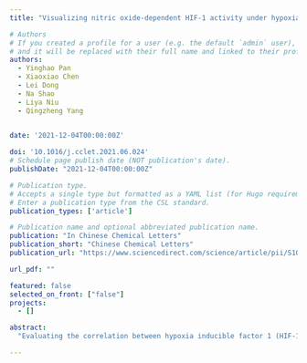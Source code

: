 ```yaml
---
title: "Visualizing nitric oxide-dependent HIF-1 activity under hypoxia with a lipid droplet-targeting fluorescent probe"

# Authors
# If you created a profile for a user (e.g. the default `admin` user), write the username (folder name) here
# and it will be replaced with their full name and linked to their profile.
authors:
  - Yinghao Pan
  - Xiaoxiao Chen
  - Lei Dong
  - Na Shao
  - Liya Niu
  - Qingzheng Yang
 

date: '2021-12-04T00:00:00Z'

doi: '10.1016/j.cclet.2021.06.024'
# Schedule page publish date (NOT publication's date).
publishDate: "2021-12-04T00:00:00Z"

# Publication type.
# Accepts a single type but formatted as a YAML list (for Hugo requirements).
# Enter a publication type from the CSL standard.
publication_types: ['article']

# Publication name and optional abbreviated publication name.
publication: "In Chinese Chemical Letters"
publication_short: "Chinese Chemical Letters"
publication_url: "https://www.sciencedirect.com/science/article/pii/S1001841721004241"

url_pdf: ""

featured: false
selected_on_front: ["false"]
projects:
  - []

abstract: 
  "Evaluating the correlation between hypoxia inducible factor 1 (HIF-1) and nitric oxide (NO) generated under hypoxia is of great significance. In this work, we developed a fluorescent probe for the monitor of HIF-1 activity influenced by NO under hypoxia in hepatoma cells with dual-targeting for hepatocyte and lipid droplet (LD). The probe shows excellent selectivity to NO and high sensitivity with 6000-fold fluorescence enhancement. Live cell imaging experiments revealed the probe's capability of imaging exogenous and endogenous NO with specific in LDs of HepG2 cells. For cells under hypoxia, HIF-1 induced LD level is observed to correlate with NO level. This work provides the in-situ visualization of NO-dependent HIF-1 upregulation through LD accumulation."

---
```


